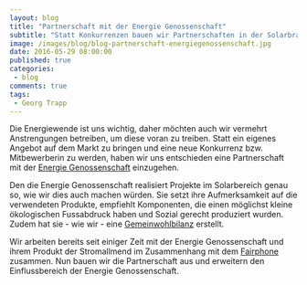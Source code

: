 ```yaml
---
layout: blog
title: "Partnerschaft mit der Energie Genossenschaft"
subtitle: "Statt Konkurrenzen bauen wir Partnerschaften in der Solarbranche auf"
image: /images/blog/blog-partnerschaft-energiegenossenschaft.jpg
date: 2016-05-29 08:00:00
published: true
categories:
 - blog
comments: true
tags:
 - Georg Trapp
---
```

Die Energiewende ist uns wichtig, daher möchten auch wir vermehrt Anstrengungen betreiben, um diese voran zu treiben. Statt ein eigenes Angebot auf dem Markt zu bringen und eine neue Konkurrenz bzw. Mitbewerberin zu werden, haben wir uns entschieden eine Partnerschaft mit der [Energie Genossenschaft][eg] einzugehen.

Den die Energie Genossenschaft realisiert Projekte im Solarbereich genau so, wie wir dies auch machen würden. Sie setzt ihre Aufmerksamkeit auf die verwendeten Produkte, empfiehlt Komponenten, die einen möglichst kleine ökologischen Fussabdruck haben und Sozial gerecht produziert wurden. Zudem hat sie - wie wir - eine [Gemeinwohlbilanz][gwb] erstellt.

Wir arbeiten bereits seit einiger Zeit mit der Energie Genossenschaft und ihrem Produkt der Stromallmend im Zusammenhang mit dem [Fairphone][fp] zusammen. Nun bauen wir die Partnerschaft aus und erweitern den Einflussbereich der Energie Genossenschaft.

[gwb]: /hintergrundwissen/gemeinwohlbilanz-2014/
[fp]: /angebote/fairphone-2/kaufen/
[eg]: /angebote/energie/planung-und-realisierung-ihrer-photovolatikanlage/